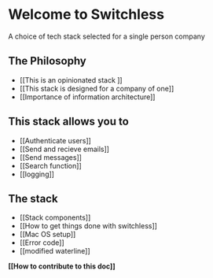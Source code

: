 # Welcome to Switchless
A choice of tech stack selected for a single person company


## The Philosophy
- [[This is an opinionated stack ]]
- [[This stack is designed for a company of one]]
- [[Importance of information architecture]]


## This stack allows you to
- [[Authenticate users]]
- [[Send and recieve emails]]
- [[Send messages]]
- [[Search function]]
- [[logging]]

## The stack
- [[Stack components]]
- [[How to get things done with switchless]]
- [[Mac OS setup]]
- [[Error code]]
- [[modified waterline]]


__[[How to contribute to this doc]]__

